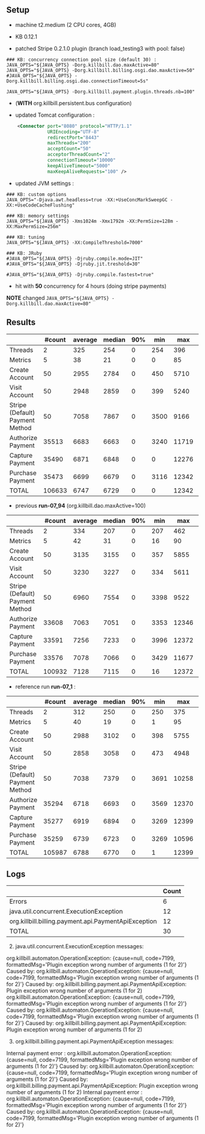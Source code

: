 ## Setup

- machine t2.medium (2 CPU cores, 4GB)

- KB 0.12.1
- patched Stripe 0.2.1.0 plugin (branch load_testing3 with pool: false)

```
### KB: concurrency connection pool size (default 30) :
JAVA_OPTS="${JAVA_OPTS} -Dorg.killbill.dao.maxActive=80"
JAVA_OPTS="${JAVA_OPTS} -Dorg.killbill.billing.osgi.dao.maxActive=50"
#JAVA_OPTS="${JAVA_OPTS} -Dorg.killbill.billing.osgi.dao.connectionTimeout=5s"

JAVA_OPTS="${JAVA_OPTS} -Dorg.killbill.payment.plugin.threads.nb=100"
```

- (**WITH** org.killbill.persistent.bus configuration)

- updated Tomcat configuration :
```xml
    <Connector port="8080" protocol="HTTP/1.1"
               URIEncoding="UTF-8"
               redirectPort="8443"
               maxThreads="200"
               acceptCount="50"
               acceptorThreadCount="2"
               connectionTimeout="10000"
               keepAliveTimeout="5000"
               maxKeepAliveRequests="100" />
```

- updated JVM settings :
```
### KB: custom options
JAVA_OPTS="-Djava.awt.headless=true -XX:+UseConcMarkSweepGC -XX:+UseCodeCacheFlushing"

### KB: memory settings
JAVA_OPTS="${JAVA_OPTS} -Xms1024m -Xmx1792m -XX:PermSize=128m -XX:MaxPermSize=256m"

### KB: tuning
JAVA_OPTS="${JAVA_OPTS} -XX:CompileThreshold=7000"

### KB: JRuby
#JAVA_OPTS="${JAVA_OPTS} -Djruby.compile.mode=JIT"
#JAVA_OPTS="${JAVA_OPTS} -Djruby.jit.treshold=30"

#JAVA_OPTS="${JAVA_OPTS} -Djruby.compile.fastest=true"
```

- hit with **50** concurrency for 4 hours (doing stripe payments)

**NOTE** changed `JAVA_OPTS="${JAVA_OPTS} -Dorg.killbill.dao.maxActive=80"`


## Results

|                                 | #count | average | median | 90% |  min |   max |   errors | bandwidth |
| ------------------------------- | ------ | ------- | ------ | --- | ---- | ----- | -------- | --------- |
|                         Threads |      2 |     325 |    254 |   0 |  254 |   396 | 0.00000% |    0.02/s |
|                         Metrics |      5 |      38 |     21 |   0 |    0 |    85 | 0.20000% |    0.02/s |
|                  Create Account |     50 |    2955 |   2784 |   0 |  450 |  5710 | 0.00000% |    1.31/s |
|                   Visit Account |     50 |    2948 |   2859 |   0 |  399 |  5240 | 0.00000% |     1.8/s |
| Stripe (Default) Payment Method |     50 |    7058 |   7867 |   0 | 3500 |  9166 | 0.00000% |    1.08/s |
|               Authorize Payment |  35513 |    6683 |   6663 |   0 | 3240 | 11719 | 0.00034% |    2.18/s |
|                 Capture Payment |  35490 |    6871 |   6848 |   0 |    0 | 12276 | 0.00034% |    1.92/s |
|                Purchase Payment |  35473 |    6699 |   6679 |   0 | 3116 | 12342 | 0.00000% |    2.18/s |
|                           TOTAL | 106633 |    6747 |   6729 |   0 |    0 | 12342 | 0.00023% |    6.29/s |


* previous **run-07_94** (org.killbill.dao.maxActive=100)

|                                 | #count | average | median | 90% |  min |   max |   errors | bandwidth |
| ------------------------------- | ------ | ------- | ------ | --- | ---- | ----- | -------- | --------- |
|                         Threads |      2 |     334 |    207 |   0 |  207 |   462 | 0.00000% |    0.02/s |
|                         Metrics |      5 |      42 |     31 |   0 |   16 |    90 | 0.00000% |    0.02/s |
|                  Create Account |     50 |    3135 |   3155 |   0 |  357 |  5855 | 0.00000% |    1.32/s |
|                   Visit Account |     50 |    3230 |   3227 |   0 |  334 |  5611 | 0.00000% |    1.75/s |
| Stripe (Default) Payment Method |     50 |    6960 |   7554 |   0 | 3398 |  9522 | 0.00000% |    1.08/s |
|               Authorize Payment |  33608 |    7063 |   7051 |   0 | 3353 | 12346 | 0.00000% |    2.06/s |
|                 Capture Payment |  33591 |    7256 |   7233 |   0 | 3996 | 12372 | 0.00000% |    1.81/s |
|                Purchase Payment |  33576 |    7078 |   7066 |   0 | 3429 | 11677 | 0.00000% |    2.06/s |
|                           TOTAL | 100932 |    7128 |   7115 |   0 |   16 | 12372 | 0.00000% |    5.96/s |


* reference run **run-07_1** :

|                                 | #count | average | median | 90% |  min |   max |   errors | bandwidth |
| ------------------------------- | ------ | ------- | ------ | --- | ---- | ----- | -------- | --------- |
|                         Threads |      2 |     312 |    250 |   0 |  250 |   375 | 0.00000% |    0.02/s |
|                         Metrics |      5 |      40 |     19 |   0 |    1 |    95 | 0.20000% |    0.02/s |
|                  Create Account |     50 |    2988 |   3102 |   0 |  398 |  5755 | 0.00000% |    1.29/s |
|                   Visit Account |     50 |    2858 |   3058 |   0 |  473 |  4948 | 0.00000% |    1.78/s |
| Stripe (Default) Payment Method |     50 |    7038 |   7379 |   0 | 3691 | 10258 | 0.00000% |    1.09/s |
|               Authorize Payment |  35294 |    6718 |   6693 |   0 | 3569 | 12370 | 0.00000% |    2.16/s |
|                 Capture Payment |  35277 |    6919 |   6894 |   0 | 3269 | 12399 | 0.00000% |    1.91/s |
|                Purchase Payment |  35259 |    6739 |   6723 |   0 | 3269 | 10596 | 0.00000% |    2.16/s |
|                           TOTAL | 105987 |    6788 |   6770 |   0 |    1 | 12399 | 0.00001% |    6.26/s |


## Logs

|                                                       | Count |
| ----------------------------------------------------- | ----- |
|                                                Errors |     6 |
|               java.util.concurrent.ExecutionException |    12 |
|  org.killbill.billing.payment.api.PaymentApiException |    12 |
|                                                 TOTAL |    30 |


2. java.util.concurrent.ExecutionException messages:

  org.killbill.automaton.OperationException: {cause=null, code=7199, formattedMsg='Plugin exception wrong number of arguments (1 for 2)'}
    Caused by: org.killbill.automaton.OperationException: {cause=null, code=7199, formattedMsg='Plugin exception wrong number of arguments (1 for 2)'}
    Caused by: org.killbill.billing.payment.api.PaymentApiException: Plugin exception wrong number of arguments (1 for 2)
  org.killbill.automaton.OperationException: {cause=null, code=7199, formattedMsg='Plugin exception wrong number of arguments (1 for 2)'}
    Caused by: org.killbill.automaton.OperationException: {cause=null, code=7199, formattedMsg='Plugin exception wrong number of arguments (1 for 2)'}
    Caused by: org.killbill.billing.payment.api.PaymentApiException: Plugin exception wrong number of arguments (1 for 2)


3. org.killbill.billing.payment.api.PaymentApiException messages:

  Internal payment error : org.killbill.automaton.OperationException: {cause=null, code=7199, formattedMsg='Plugin exception wrong number of arguments (1 for 2)'}
    Caused by: org.killbill.automaton.OperationException: {cause=null, code=7199, formattedMsg='Plugin exception wrong number of arguments (1 for 2)'}
    Caused by: org.killbill.billing.payment.api.PaymentApiException: Plugin exception wrong number of arguments (1 for 2)
  Internal payment error : org.killbill.automaton.OperationException: {cause=null, code=7199, formattedMsg='Plugin exception wrong number of arguments (1 for 2)'}
    Caused by: org.killbill.automaton.OperationException: {cause=null, code=7199, formattedMsg='Plugin exception wrong number of arguments (1 for 2)'}
